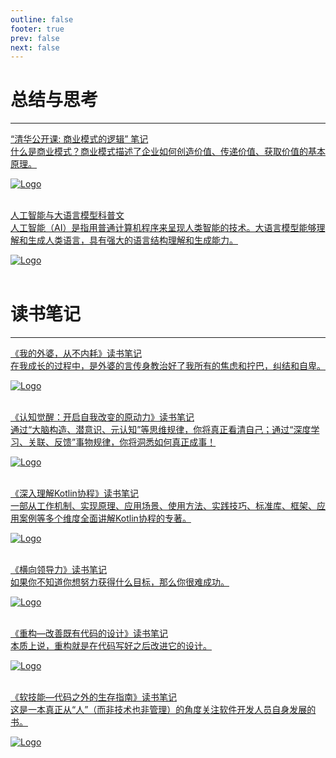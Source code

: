 ```yaml
---
outline: false
footer: true
prev: false
next: false
---
```

# 总结与思考
---
<div class="linkcard">
  <a href="./ThinkSummary/清华-商业模式的逻辑">
    <p class="description">“清华公开课: 商业模式的逻辑” 笔记 <br><span> 什么是商业模式？商业模式描述了企业如何创造价值、传递价值、获取价值的基本原理。 </span></p>
    <div class="logo">
        <img alt="Logo" src="./ThinkSummary/img/商业模式的逻辑/商业模式逻辑.webp" />
    </div>
  </a>
</div><br>
<div class="linkcard">
  <a href="./ThinkSummary/人工智能与大语言模型科普文">
    <p class="description">人工智能与大语言模型科普文 <br><span> 人工智能（AI）是指用普通计算机程序来呈现人类智能的技术。大语言模型能够理解和生成人类语言，具有强大的语言结构理解和生成能力。 </span></p>
    <div class="logo">
        <img alt="Logo" src="./ThinkSummary/img/AI_LLM/transform.webp" />
    </div>
  </a>
</div><br>

# 读书笔记
---
<div class="linkcard">
  <a href="./ThinkSummary/我的外婆从不内耗">
    <p class="description"> 《我的外婆，从不内耗》读书笔记 <br><span> 在我成长的过程中，是外婆的言传身教治好了我所有的焦虑和拧巴，纠结和自卑。 </span></p>
    <div class="logo">
        <img alt="Logo" src="./ThinkSummary/img/book/我的外婆从不内耗.webp" />
    </div>
  </a>
</div><br>
<div class="linkcard">
  <a href="./ThinkSummary/认知觉醒">
    <p class="description"> 《认知觉醒：开启自我改变的原动力》读书笔记 <br><span> 通过“大脑构造、潜意识、元认知”等思维规律，你将真正看清自己；通过“深度学习、关联、反馈”事物规律，你将洞悉如何真正成事！ </span></p>
    <div class="logo">
        <img alt="Logo" src="./ThinkSummary/img/认知觉醒/cover.webp" />
    </div>
  </a>
</div><br>
<div class="linkcard">
  <a href="./ThinkSummary/深入理解Kotlin协程">
    <p class="description">《深入理解Kotlin协程》读书笔记 <br><span> 一部从工作机制、实现原理、应用场景、使用方法、实践技巧、标准库、框架、应用案例等多个维度全面讲解Kotlin协程的专著。 </span></p>
    <div class="logo">
        <img alt="Logo" src="./ThinkSummary/img/book/Kotlin协程.webp" />
    </div>
  </a>
</div><br>
<div class="linkcard">
  <a href="./ThinkSummary/横向领导力">
    <p class="description">《横向领导力》读书笔记 <br><span> 如果你不知道你想努力获得什么目标，那么你很难成功。 </span></p>
    <div class="logo">
        <img alt="Logo" src="./ThinkSummary/img/book/横向领导力.webp" />
    </div>
  </a>
</div><br>
<div class="linkcard">
  <a href="./ThinkSummary/重构—改善既有代码的设计">
    <p class="description">《重构—改善既有代码的设计》读书笔记 <br><span> 本质上说，重构就是在代码写好之后改进它的设计。 </span></p>
    <div class="logo">
        <img alt="Logo" src="./ThinkSummary/img/book/重构.webp" />
    </div>
  </a>
</div><br>
<div class="linkcard">
  <a href="./ThinkSummary/软技能—代码之外的生存指南">
    <p class="description">《软技能—代码之外的生存指南》读书笔记 <br><span> 这是一本真正从“人”（而非技术也非管理）的角度关注软件开发人员自身发展的书。 </span></p>
    <div class="logo">
        <img alt="Logo" src="./ThinkSummary/img/book/软技能.webp" />
    </div>
  </a>
</div><br>